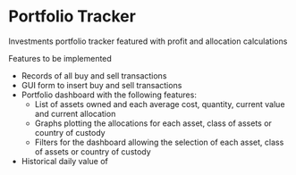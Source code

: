 # Portfolio Tracker
 Investments portfolio tracker featured with profit and allocation calculations

Features to be implemented

- Records of all buy and sell transactions
- GUI form to insert buy and sell transactions
- Portfolio dashboard with the following features:
    - List of assets owned and each average cost, quantity, current value and current allocation
    - Graphs plotting the allocations for each asset, class of assets or country of custody
    - Filters for the dashboard allowing the selection of each asset, class of assets or country of custody
- Historical daily value of